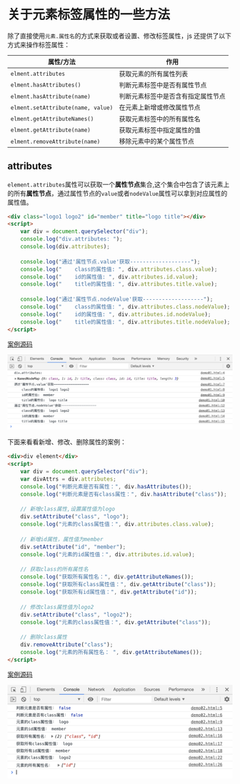 # 关于元素标签属性的一些方法

除了直接使用`元素.属性名`的方式来获取或者设置、修改标签属性，js 还提供了以下方式来操作标签属性：

| 属性/方法                          | 作用                               |
| ---------------------------------- | ---------------------------------- |
| `elment.attributes`                | 获取元素的所有属性列表             |
| `elment.hasAttributes()`           | 判断元素标签中是否有属性节点       |
| `elment.hasAttribute(name)`        | 判断元素标签中是否含有指定属性节点 |
| `elment.setAttribute(name, value)` | 在元素上新增或修改属性节点         |
| `elment.getAttributeNames()`       | 获取元素标签中的所有属性名         |
| `elment.getAttribute(name)`        | 获取元素标签中指定属性的值         |
| `elment.removeAttribute(name)`     | 移除元素中的某个属性节点           |

## attributes

`element.attributes`属性可以获取一个**属性节点**集合,这个集合中包含了该元素上的所有**属性节点**，通过属性节点的`value`或者`nodeValue`属性可以拿到对应属性的属性值。

```html
<div class="logo1 logo2" id="member" title="logo title"></div>
<script>
    var div = document.querySelector("div");
    console.log("div.attributes: ");
    console.log(div.attributes);

    console.log("通过'属性节点.value'获取-------------------");
    console.log("    class的属性值: ", div.attributes.class.value);
    console.log("    id的属性值: ", div.attributes.id.value);
    console.log("    title的属性值: ", div.attributes.title.value);

    console.log("通过'属性节点.nodeValue'获取-------------------");
    console.log("    class的属性值: ", div.attributes.class.nodeValue);
    console.log("    id的属性值: ", div.attributes.id.nodeValue);
    console.log("    title的属性值: ", div.attributes.title.nodeValue);
</script>
```

[案例源码](./demo/demo01.html)

![](./images/01.png)

下面来看看新增、修改、删除属性的案例：

```html
<div>div element</div>
<script>
    var div = document.querySelector("div");
    var divAttrs = div.attributes;
    console.log("判断元素是否有属性：", div.hasAttributes());
    console.log("判断元素是否有class属性：", div.hasAttribute("class"));

    // 新增class属性,设置属性值为logo
    div.setAttribute("class", "logo");
    console.log("元素的class属性值：", div.attributes.class.value);

    // 新增id属性，属性值为member
    div.setAttribute("id", "member");
    console.log("元素的id属性值：", div.attributes.id.value);

    // 获取class的所有属性名
    console.log("获取所有属性名：", div.getAttributeNames());
    console.log("获取所有class属性值：", div.getAttribute("class"));
    console.log("获取所有id属性值：", div.getAttribute("id"));

    // 修改class属性值为logo2
    div.setAttribute("class", "logo2");
    console.log("元素的class属性值：", div.getAttribute("class"));

    // 删除class属性
    div.removeAttribute("class");
    console.log("元素的所有属性名： ", div.getAttributeNames());
</script>
```

[案例源码](./demo/demo02.html)

![](./images/02.png)
